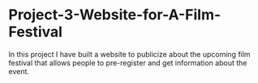 # Project-3-Website-for-A-Film-Festival
In this project I have built a website to publicize about the upcoming film festival that allows people to pre-register and get information about the event.
